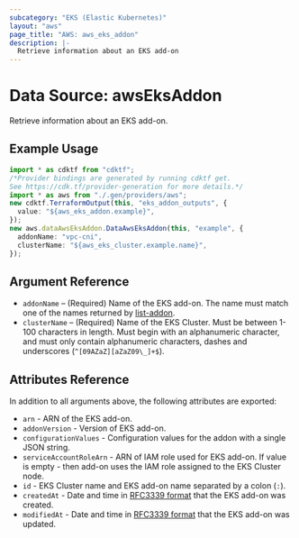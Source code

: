 ```yaml
---
subcategory: "EKS (Elastic Kubernetes)"
layout: "aws"
page_title: "AWS: aws_eks_addon"
description: |-
  Retrieve information about an EKS add-on
---
```


# Data Source: awsEksAddon

Retrieve information about an EKS add-on.

## Example Usage

```typescript
import * as cdktf from "cdktf";
/*Provider bindings are generated by running cdktf get.
See https://cdk.tf/provider-generation for more details.*/
import * as aws from "./.gen/providers/aws";
new cdktf.TerraformOutput(this, "eks_addon_outputs", {
  value: "${aws_eks_addon.example}",
});
new aws.dataAwsEksAddon.DataAwsEksAddon(this, "example", {
  addonName: "vpc-cni",
  clusterName: "${aws_eks_cluster.example.name}",
});

```

## Argument Reference

* `addonName` – (Required) Name of the EKS add-on. The name must match one of
  the names returned by [list-addon](https://docs.aws.amazon.com/cli/latest/reference/eks/list-addons.html).
* `clusterName` – (Required) Name of the EKS Cluster. Must be between 1-100 characters in length. Must begin with an alphanumeric character, and must only contain alphanumeric characters, dashes and underscores (`^[09AZaZ][aZaZ09\_]+$`).

## Attributes Reference

In addition to all arguments above, the following attributes are exported:

* `arn` - ARN of the EKS add-on.
* `addonVersion` - Version of EKS add-on.
* `configurationValues` - Configuration values for the addon with a single JSON string.
* `serviceAccountRoleArn` - ARN of IAM role used for EKS add-on. If value is empty -
  then add-on uses the IAM role assigned to the EKS Cluster node.
* `id` - EKS Cluster name and EKS add-on name separated by a colon (`:`).
* `createdAt` - Date and time in [RFC3339 format](https://tools.ietf.org/html/rfc3339#section-5.8) that the EKS add-on was created.
* `modifiedAt` - Date and time in [RFC3339 format](https://tools.ietf.org/html/rfc3339#section-5.8) that the EKS add-on was updated.
